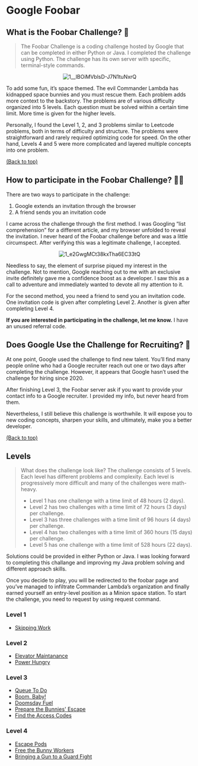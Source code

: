 <div id="top"></div>

# Google Foobar

## What is the Foobar Challenge? 🧐

> The Foobar Challenge is a coding challenge hosted by Google that can be completed in either Python or Java. I completed the challenge using Python. The challenge has its own server with specific, terminal-style commands.

<div align="center">

![1__lBOiMVblsD-J7N1tuNxrQ](https://user-images.githubusercontent.com/81584201/183710089-fea734bb-a5f5-432c-9f25-bf9ca191581b.jpeg)

</div>
To add some fun, it’s space themed. The evil Commander Lambda has kidnapped space bunnies and you must rescue them. Each problem adds more context to the backstory. The problems are of various difficulty organized into 5 levels. Each question must be solved within a certain time limit. More time is given for the higher levels.

Personally, I found the Level 1, 2, and 3 problems similar to Leetcode problems, both in terms of difficulty and structure. The problems were straightforward and rarely required optimizing code for speed. On the other hand, Levels 4 and 5 were more complicated and layered multiple concepts into one problem.

<a href="#top" align="right">(Back to top)</a>

## How to participate in the Foobar Challenge? 🙋‍♀️

There are two ways to participate in the challenge:
1. Google extends an invitation through the browser
2. A friend sends you an invitation code

I came across the challenge through the first method. I was Googling “list comprehension” for a different article, and my browser unfolded to reveal the invitation. I never heard of the Foobar challenge before and was a little circumspect. After verifying this was a legitimate challenge, I accepted.

<div align="center"> 

![1_e2GwgMCt38kxTha6EC33tQ](https://user-images.githubusercontent.com/81584201/183712686-66f65d8e-7cc5-48d5-8430-9bea9fe89806.jpeg)


</div>


Needless to say, the element of surprise piqued my interest in the challenge. Not to mention, Google reaching out to me with an exclusive invite definitely gave me a confidence boost as a developer. I saw this as a call to adventure and immediately wanted to devote all my attention to it.

For the second method, you need a friend to send you an invitation code. One invitation code is given after completing Level 2. Another is given after completing Level 4.

**If you are interested in participating in the challenge, let me know.** I have an unused referral code.

## Does Google Use the Challenge for Recruiting? 🤑

At one point, Google used the challenge to find new talent. You’ll find many people online who had a Google recruiter reach out one or two days after completing the challenge. However, it appears that Google hasn’t used the challenge for hiring since 2020.

After finishing Level 3, the Foobar server ask if you want to provide your contact info to a Google recruiter. I provided my info, but never heard from them.

Nevertheless, I still believe this challenge is worthwhile. It will expose you to new coding concepts, sharpen your skills, and ultimately, make you a better developer.

<a href="#top" align="right">(Back to top)</a>

## Levels 

> What does the challenge look like? The challenge consists of 5 levels. Each level has different problems and complexity. Each level is progressively more difficult and many of the challenges were math-heavy.
> - Level 1 has one challenge with a time limit of 48 hours (2 days).
> - Level 2 has two challenges with a time limit of 72 hours (3 days) per challenge.
> - Level 3 has three challenges with a time limit of 96 hours (4 days) per challenge.
> - Level 4 has two challenges with a time limit of 360 hours (15 days) per challenge.
> - Level 5 has one challenge with a time limit of 528 hours (22 days).

Solutions could be provided in either Python or Java. I was looking forward to completing this challange and improving my Java problem solving and different approach skills. 

Once you decide to play, you will be redirected to the foobar page and you’ve managed to infiltrate Commander Lambda’s organization and finally earned yourself an entry-level position as a Minion space station. To start the challenge, you need to request by using request command.

### Level 1 

- <a href="https://github.com/R-bjorn/FooBar-Google-Interview/tree/main/Level_1" target="_blank">Skipping Work</a>

### Level 2

- <a href="https://github.com/R-bjorn/FooBar-Google-Interview/tree/main/Level_2_0" target="_blank">Elevator Maintanance</a>
- <a href="https://github.com/R-bjorn/FooBar-Google-Interview/tree/main/Level_2_1" target="_blank">Power Hungry</a>

### Level 3

- <a href="https://github.com/R-bjorn/FooBar-Google-Interview/tree/main/Level_3_0" target="_blank">Queue To Do</a>
- <a href="https://github.com/R-bjorn/FooBar-Google-Interview/tree/main/Level_3_1" target="_blank">Boom, Baby!</a>
- <a href="https://github.com/R-bjorn/FooBar-Google-Interview/tree/main/Level_3_2" target="_blank">Doomsday Fuel</a>
- <a href="https://github.com/R-bjorn/FooBar-Google-Interview/tree/main/Level_3_3" target="_blank">Prepare the Bunnies' Escape</a>
- <a href="https://github.com/R-bjorn/FooBar-Google-Interview/tree/main/Level_3_4" target="_blank">Find the Access Codes</a>

### Level 4

- <a href="https://github.com/R-bjorn/FooBar-Google-Interview/tree/main/Level_4_0" target="_blank">Escape Pods</a>
- <a href="https://github.com/R-bjorn/FooBar-Google-Interview/tree/main/Level_4_1" target="_blank">Free the Bunny Workers</a>
- <a href="https://github.com/R-bjorn/FooBar-Google-Interview/tree/main/Level_4_2" target="_blank">Bringing a Gun to a Guard Fight</a>

